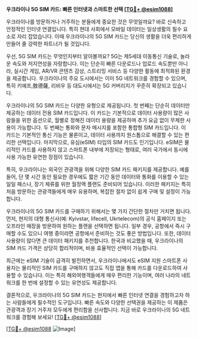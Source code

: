 **우크라이나 5G SIM 카드: 빠른 인터넷과 스마트한 선택 [[TG💪+ @esim1088](https://t.me/s/esim1088)]**

우크라이나를 방문하거나 거주하는 분들에게 중요한 것은 무엇일까요? 바로 신속하고 안정적인 인터넷 연결입니다. 특히 현대 사회에서 모바일 데이터는 일상생활의 필수 요소로 자리 잡았습니다. 이때 우크라이나의 5G SIM 카드는 당신의 생활을 더욱 편리하게 만들어 줄 강력한 파트너가 될 것입니다.

우선, 5G SIM 카드는 무엇인지부터 알아볼까요? 5G는 제5세대 이동통신 기술로, 놀라운 속도와 저지연성을 자랑합니다. 이는 단순히 빠른 다운로드나 업로드 속도뿐만 아니라, 실시간 게임, AR/VR 콘텐츠 감상, 스트리밍 서비스 등 다양한 활동에 최적화된 환경을 제공합니다. 우크라이나의 주요 도시에서는 이미 5G 네트워크를 경험할 수 있으며, 특히 키예프,敖德薩, 리비우 등 대도시에서는 5G 커버리지가 꾸준히 확장되고 있습니다.

우크라이나의 5G SIM 카드는 다양한 유형으로 제공됩니다. 첫 번째는 단순히 데이터만 제공하는 데이터 전용 SIM 카드입니다. 이 카드는 기본적으로 데이터 사용량이 많은 사람들을 위한 옵션으로, 월별로 정해진 데이터 용량을 제공하며 추가 요금 없이 무제한 사용이 가능합니다. 두 번째는 통화와 문자 메시지를 포함한 통합형 SIM 카드입니다. 이 카드는 기본적인 통신 기능은 물론이고, 데이터 사용까지 원스톱으로 해결할 수 있는 편리한 선택입니다. 마지막으로, 유심(eSIM) 타입의 SIM 카드도 인기입니다. eSIM은 물리적인 카드를 사용하지 않고 스마트폰 내부에 저장되는 형태로, 여러 국가에서 동시에 사용 가능한 유연한 장점이 있습니다.

특히, 우크라이나는 외국인 관광객을 위해 다양한 SIM 카드 패키지를 제공합니다. 예를 들어, 단 몇 시간 동안 필요한 경우에도 짧은 기간 동안 데이터와 통화를 이용할 수 있는 일일 패스나, 장기 체류를 위한 월정액 플랜도 준비되어 있습니다. 이러한 패키지는 특히 처음 방문하는 관광객들에게 매우 유용하며, 복잡한 절차 없이 쉽게 구매 및 설정이 가능합니다.

우크라이나의 5G SIM 카드를 구매하기 위해서는 몇 가지 간단한 절차만 거치면 됩니다. 먼저, 현지의 대형 통신사(예: Kyivstar, lifecell, Ukrtelecom)의 공식 홈페이지 또는 오프라인 매장을 방문하여 원하는 플랜을 선택하면 됩니다. 일부 경우, 공항에서 즉시 구매할 수도 있으니 여행 중이라면 공항에서 준비하는 것도 좋은 방법입니다. 또한, 데이터 사용량이 많다면 큰 데이터 패키지를 추천합니다. 한국과 비교했을 때, 우크라이나의 SIM 카드 가격은 상당히 합리적이며, 비용 효율적인 선택이 가능합니다.

최근에는 eSIM 기술이 급격히 발전하면서, 우크라이나에서도 eSIM 지원 스마트폰 사용자는 물리적인 SIM 카드를 구매하지 않고도 직접 앱을 통해 카드를 다운로드하여 사용할 수 있습니다. 이는 특히 해외여행객들에게 매우 편리한 기능이며, 여러 나라의 네트워크를 한 번에 설정할 수 있는 유연성도 제공합니다.

결론적으로, 우크라이나의 5G SIM 카드는 현지에서 빠른 인터넷 연결을 경험하고자 하는 사람들에게 필수적인 도구입니다. 빠른 속도와 다양한 선택권을 제공하는 이 제품은 관광객과 장기 거주자 모두에게 편리함을 선사합니다. 지금 바로 우크라이나의 5G 네트워크를 경험해 보세요! [[TG💪+ @esim1088](https://t.me/s/esim1088)]

[[TG💪+ @esim1088](https://t.me/s/esim1088) ![Image](https://i.postimg.cc/Y0z9fWf4/image.png)]